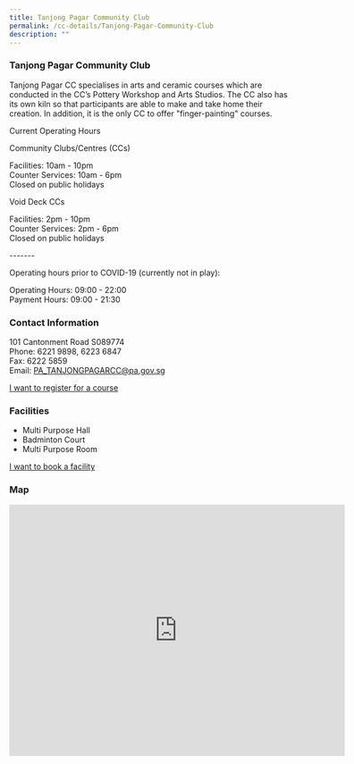 ```yaml
---
title: Tanjong Pagar Community Club
permalink: /cc-details/Tanjong-Pagar-Community-Club
description: ""
---
```

### Tanjong Pagar Community Club

Tanjong Pagar CC specialises in arts and ceramic courses which are conducted in the CC’s Pottery Workshop and Arts Studios. The CC also has its own kiln so that participants are able to make and take home their creation. In addition, it is the only CC to offer "finger-painting" courses.

Current Operating Hours  
  
Community Clubs/Centres (CCs)  
  
Facilities: 10am - 10pm  
Counter Services: 10am - 6pm  
Closed on public holidays  
  
Void Deck CCs  
  
Facilities: 2pm - 10pm  
Counter Services: 2pm - 6pm  
Closed on public holidays  
  
\-------  
  
Operating hours prior to COVID-19 (currently not in play):

Operating Hours: 09:00 - 22:00  
Payment Hours: 09:00 - 21:30

### Contact Information

101 Cantonment Road S089774  
Phone: 6221 9898, 6223 6847  
Fax: 6222 5859  
Email: [PA\_TANJONGPAGARCC@pa.gov.sg](mailto:PA_TANJONGPAGARCC@pa.gov.sg)  

[I want to register for a course](https://www.onepa.gov.sg/)

### Facilities


*   Multi Purpose Hall
*   Badminton Court
*   Multi Purpose Room

[I want to book a facility](https://www.onepa.gov.sg/)

### Map

<iframe src="https://www.google.com/maps/embed?pb=!1m18!1m12!1m3!1d3988.8287139033637!2d103.83940581533126!3d1.2761487621618717!2m3!1f0!2f0!3f0!3m2!1i1024!2i768!4f13.1!3m3!1m2!1s0x31da196c60ba3ac5%3A0x69217e0434248366!2s101%20Cantonment%20Rd%2C%20Singapore%20089774!5e0!3m2!1sen!2ssg!4v1661226170288!5m2!1sen!2ssg" width="600" height="450" style="border:0;" allowfullscreen="" loading="lazy" ></iframe>